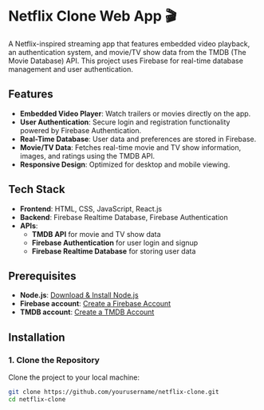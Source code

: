 # Netflix Clone Web App 🎬

A Netflix-inspired streaming app that features embedded video playback, an authentication system, and movie/TV show data from the TMDB (The Movie Database) API. This project uses Firebase for real-time database management and user authentication.

## Features

- **Embedded Video Player**: Watch trailers or movies directly on the app.
- **User Authentication**: Secure login and registration functionality powered by Firebase Authentication.
- **Real-Time Database**: User data and preferences are stored in Firebase.
- **Movie/TV Data**: Fetches real-time movie and TV show information, images, and ratings using the TMDB API.
- **Responsive Design**: Optimized for desktop and mobile viewing.

## Tech Stack

- **Frontend**: HTML, CSS, JavaScript, React.js
- **Backend**: Firebase Realtime Database, Firebase Authentication
- **APIs**:
  - **TMDB API** for movie and TV show data
  - **Firebase Authentication** for user login and signup
  - **Firebase Realtime Database** for storing user data

## Prerequisites

- **Node.js**: [Download & Install Node.js](https://nodejs.org/)
- **Firebase account**: [Create a Firebase Account](https://firebase.google.com/)
- **TMDB account**: [Create a TMDB Account](https://www.themoviedb.org/)

## Installation

### 1. Clone the Repository

Clone the project to your local machine:
```bash
git clone https://github.com/yourusername/netflix-clone.git
cd netflix-clone
